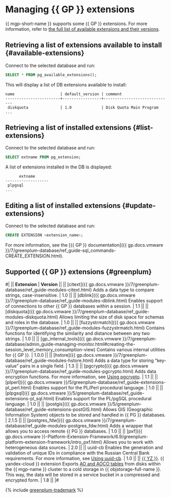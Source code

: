 # Managing {{ GP }} extensions

{{ mgp-short-name }} supports some {{ GP }} extensions. For more information, refer to [the full list of available extensions and their versions](#greenplum).

## Retrieving a list of extensions available to install {#available-extensions}

Connect to the selected database and run:

```sql
SELECT * FROM pg_available_extensions();
```

This will display a list of DB extensions available to install:

```text
name                    | default_version | comment                            
------------------------+-----------------+------------------------------
 diskquota              | 1.0             | Disk Quota Main Program
...
```

## Retrieving a list of installed extensions {#list-extensions}

Connect to the selected database and run:

```sql
SELECT extname FROM pg_extension;
```

A list of extensions installed in the DB is displayed:

```text
      extname
-------------------
 plpgsql
...
```

## Editing a list of installed extensions {#update-extensions}

Connect to the selected database and run:

```sql
CREATE EXTENSION <extension_name>;
```

For more information, see the [{{ GP }} documentation]({{ gp.docs.vmware }}/7/greenplum-database/ref_guide-sql_commands-CREATE_EXTENSION.html).

## Supported {{ GP }} extensions {#greenplum}

#|
|| **Extension** | **Version** ||
|| [citext]({{ gp.docs.vmware }}/7/greenplum-database/ref_guide-modules-citext.html)
Adds a data type to compare strings, case-insensitive.
| 1.0 ||
|| [dblink]({{ gp.docs.vmware }}/7/greenplum-database/ref_guide-modules-dblink.html)
Enables support of connections to other {{ GP }} databases within a session.
| 1.1 ||
|| [diskquota]({{ gp.docs.vmware }}/7/greenplum-database/ref_guide-modules-diskquota.html)
Allows limiting the size of disk space for schemas and roles in the database.
| 1.0 ||
|| [fuzzystrmatch]({{ gp.docs.vmware }}/7/greenplum-database/ref_guide-modules-fuzzystrmatch.html)
Contains functions for identifying the similarity and distance between any two strings.
| 1.0 ||
|| [gp_internal_tools]({{ gp.docs.vmware }}/7/greenplum-database/admin_guide-managing-monitor.html#creating-the-session_level_memory_consumption-view)
Contains various internal utilities for {{ GP }}.
| 1.0.0 ||
|| [hstore]({{ gp.docs.vmware }}/7/greenplum-database/ref_guide-modules-hstore.html)
Adds a data type for storing <q>key-value</q> pairs in a single field.
| 1.3 ||
|| [pgcrypto]({{ gp.docs.vmware }}/7/greenplum-database/ref_guide-modules-pgcrypto.html)
Adds data encryption functions. For more information, see [Using pgcrypto](./pgcrypto.md).
| 1.1 ||
|| [plperl]({{ gp.docs.vmware }}/5/greenplum-database/ref_guide-extensions-pl_perl.html)
Enables support for the PL/Perl procedural language.
| 1.0 ||
|| [plpgsql]({{ gp.docs.vmware }}/5/greenplum-database/ref_guide-extensions-pl_sql.html)
Enables support for the PL/pgSQL procedural language.
| 1.0 ||
|| [postgis]({{ gp.docs.vmware }}/5/greenplum-database/ref_guide-extensions-postGIS.html)
Allows GIS (Geographic Information System) objects to be stored and handled in {{ PG }} databases.
| 2.1.5 ||
|| [postgres_fdw]({{ gp.docs.vmware }}/7/greenplum-database/ref_guide-modules-postgres_fdw.html)
Adds a wrapper that allows you to access remote {{ PG }} databases.
| 1.0 ||
|| [pxf]({{ gp.docs.vmware }}-Platform-Extension-Framework/6.9/greenplum-platform-extension-framework/intro_pxf.html)
Allows you to work with heterogeneous data sources.
| 2.0 ||
|| uuid-cb
Enables the generation and validation of unique IDs in compliance with the Russian Central Bank requirements. For more information, see [Using uuid-cb](./uuid-cb.md).
| 1.0 ||
|| [{{ YZ }}](../../tutorials/yezzey.md). {{ yandex-cloud }} extension
Exports [AO and AOCO tables](../../concepts/tables.md) from disks within the {{ mgp-name }} cluster to a cold storage in {{ objstorage-full-name }}. This way, the data will be stored in a service bucket in a compressed and encrypted form.
| 1.8 ||
|#

{% include [greenplum-trademark](../../../_includes/mdb/mgp/trademark.md) %}
